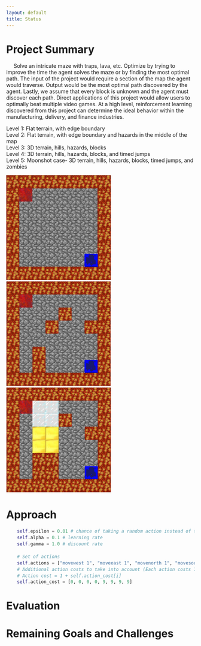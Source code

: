 ```yaml
---
layout: default
title: Status
---
```




# Project Summary
&nbsp;&nbsp;&nbsp;&nbsp; Solve an intricate maze with traps, lava, etc. Optimize by trying to improve the time the agent solves the maze or by finding the most optimal path. The input of the project would require a section of the map the agent would traverse. Output would be the most optimal path discovered by the agent. Lastly, we assume that every block is unknown and the agent must discover each path. Direct applications of this project would allow users to optimally beat multiple video games. At a high level, reinforcement learning discovered from this project can determine the ideal behavior within the manufacturing, delivery, and finance industries.

Level 1: Flat terrain, with edge boundary   
Level 2: Flat terrain, with edge boundary and hazards in the middle of the map  
Level 3: 3D terrain, hills, hazards, blocks  
Level 4: 3D terrain, hills, hazards, blocks, and timed jumps  
Level 5: Moonshot case- 3D terrain, hills, hazards, blocks, timed jumps, and zombies    

<img src="images/level1.jpeg" title="level 1 map" width="280" height="280" /> <img src="images/level2.jpeg" title="level 2 map" width="280" height="280" /> <img src="images/level3.jpeg" title="level 3 map" width="280" height="280" />



# Approach

```python
    self.epsilon = 0.01 # chance of taking a random action instead of the best
    self.alpha = 0.1 # learning rate
    self.gamma = 1.0 # discount rate
        
	# Set of actions
    self.actions = ["movewest 1", "moveeast 1", "movenorth 1", "movesouth 1", "jumpnorth 1", "jumpsouth 1", "jumpwest 1", "jumpeast 1"]
    # Additional action costs to take into account (Each action costs 1 by default). 
    # Action cost = 1 + self.action_cost[i]
    self.action_cost = [0, 0, 0, 0, 9, 9, 9, 9]
```



# Evaluation


# Remaining Goals and Challenges
